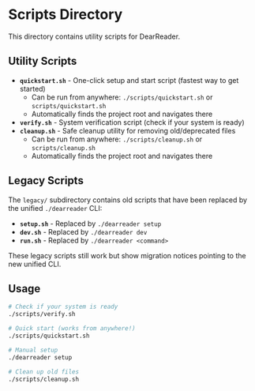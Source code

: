 # Scripts Directory

This directory contains utility scripts for DearReader.

## Utility Scripts

- **`quickstart.sh`** - One-click setup and start script (fastest way to get started)
  - Can be run from anywhere: `./scripts/quickstart.sh` or `scripts/quickstart.sh`
  - Automatically finds the project root and navigates there
- **`verify.sh`** - System verification script (check if your system is ready)
- **`cleanup.sh`** - Safe cleanup utility for removing old/deprecated files
  - Can be run from anywhere: `./scripts/cleanup.sh` or `scripts/cleanup.sh`
  - Automatically finds the project root and navigates there

## Legacy Scripts

The `legacy/` subdirectory contains old scripts that have been replaced by the unified `./dearreader` CLI:

- **`setup.sh`** - Replaced by `./dearreader setup`
- **`dev.sh`** - Replaced by `./dearreader dev`
- **`run.sh`** - Replaced by `./dearreader <command>`

These legacy scripts still work but show migration notices pointing to the new unified CLI.

## Usage

```bash
# Check if your system is ready
./scripts/verify.sh

# Quick start (works from anywhere!)
./scripts/quickstart.sh

# Manual setup
./dearreader setup

# Clean up old files
./scripts/cleanup.sh
```

